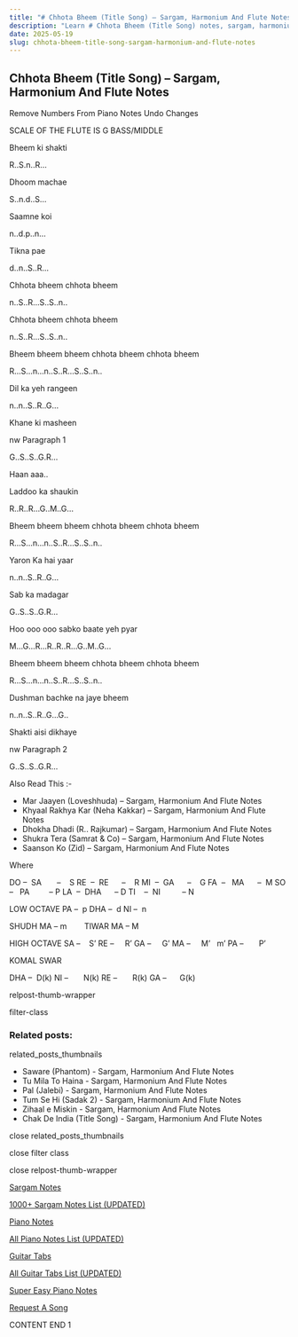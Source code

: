 ```yaml
---
title: "# Chhota Bheem (Title Song) – Sargam, Harmonium And Flute Notes"
description: "Learn # Chhota Bheem (Title Song) notes, sargam, harmonium notations and flute notes. Easy step-by-step tutorial for beginners."
date: 2025-05-19
slug: chhota-bheem-title-song-sargam-harmonium-and-flute-notes
---
```


## Chhota Bheem (Title Song) – Sargam, Harmonium And Flute Notes

Remove Numbers From Piano Notes
Undo Changes

SCALE OF THE FLUTE IS G BASS/MIDDLE

Bheem ki shakti

R..S.n..R…

Dhoom machae

S..n.d..S…

Saamne koi

n..d.p..n…

Tikna pae

d..n..S..R…

Chhota bheem chhota bheem

n..S..R…S..S..n..

Chhota bheem chhota bheem

n..S..R…S..S..n..

Bheem bheem bheem chhota bheem chhota bheem

R…S…n…n..S..R…S..S..n..

Dil ka yeh rangeen

n..n..S..R..G…

Khane ki masheen

nw Paragraph 1

G..S..S..G.R…

Haan aaa..

Laddoo ka shaukin

R..R..R…G..M..G…

Bheem bheem bheem chhota bheem chhota bheem

R…S…n…n..S..R…S..S..n..

Yaron Ka hai yaar

n..n..S..R..G…

Sab ka madagar

G..S..S..G.R…

Hoo ooo ooo sabko baate yeh pyar

M…G…R…R..R..R…G..M..G…

Bheem bheem bheem chhota bheem chhota bheem

R…S…n…n..S..R…S..S..n..

Dushman bachke na jaye bheem

n..n..S..R..G…G..

Shakti aisi dikhaye

nw Paragraph 2

G..S..S..G.R…

Also Read This :-

* Mar Jaayen (Loveshhuda) – Sargam, Harmonium And Flute Notes
* Khyaal Rakhya Kar (Neha Kakkar) – Sargam, Harmonium And Flute Notes
* Dhokha Dhadi (R.. Rajkumar) – Sargam, Harmonium And Flute Notes
* Shukra Tera (Samrat & Co) – Sargam, Harmonium And Flute Notes
* Saanson Ko (Zid) – Sargam, Harmonium And Flute Notes

Where

DO –  SA       –    S
RE  –  RE      –    R
MI  –  GA      –    G
FA  –   MA      –  M
SO  –   PA         – P
LA  –  DHA      – D
TI    –  NI          – N

LOW OCTAVE
PA –  p
DHA –  d
NI –  n

SHUDH MA – m        TIWAR MA – M

HIGH OCTAVE
SA –    S’
RE –     R’
GA –     G’
MA –     M’   m’
PA –       P’

KOMAL SWAR

DHA –  D(k)
NI –       N(k)
RE –       R(k)
GA –      G(k)

relpost-thumb-wrapper

filter-class

### Related posts:

related_posts_thumbnails

* Saware (Phantom) - Sargam, Harmonium And Flute Notes
* Tu Mila To Haina - Sargam, Harmonium And Flute Notes
* Pal (Jalebi) - Sargam, Harmonium And Flute Notes
* Tum Se Hi (Sadak 2) - Sargam, Harmonium And Flute Notes
* Zihaal e Miskin - Sargam, Harmonium And Flute Notes
* Chak De India (Title Song) - Sargam, Harmonium And Flute Notes

close related_posts_thumbnails

close filter class

close relpost-thumb-wrapper

[Sargam Notes](/sargam-notes.html)

[1000+ Sargam Notes List (UPDATED)](/all-songs-list-sargam-notes.html)

[Piano Notes](/piano-notes.html)

[All Piano Notes List (UPDATED)](/all-songs-list-piano-notes.html)

[Guitar Tabs](/guitar-tabs.html)

[All Guitar Tabs List (UPDATED)](/all-songs-list-guitar-tabs.html)

[Super Easy Piano Notes](https://studywall.in/)

[Request A Song](/request-a-song.html)

CONTENT END 1

